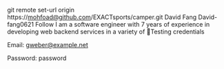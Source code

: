 git remote set-url origin https://mohfoad@github.com/EXACTsports/camper.git
David Fang
David-fang0621
Follow
I am a software engineer with 7 years of experience in developing web backend services in a variety of
🔷Testing credentials

Email: [gweber@example.net](mailto:gweber@example.net)

Password: password
